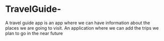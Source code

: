 
# TravelGuide-
A travel guide app is an app where we can have information about the places we are going to visit. An application where we can add the trips we plan to go in the near future
